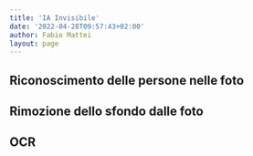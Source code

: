 ```yaml
---
title: 'IA Invisibile'
date: '2022-04-28T09:57:43+02:00'
author: Fabio Mattei
layout: page
---
```



## Riconoscimento delle persone nelle foto
## Rimozione dello sfondo dalle foto
## OCR

